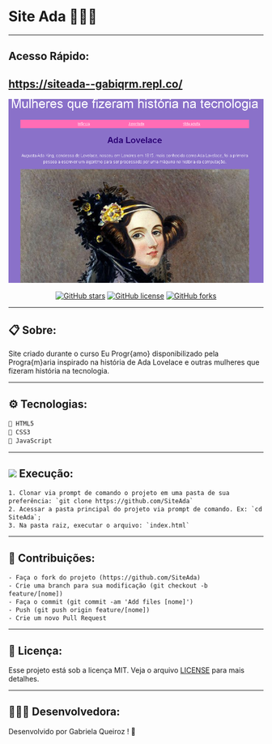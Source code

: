 # Site Ada 👩🏻‍💻 
---
## Acesso Rápido:
https://siteada--gabiqrm.repl.co/
---
<p align="center">
   <img src="img/logo.png" alt="SiteAda"/>
</p>

<div align="center">

[![GitHub stars](https://img.shields.io/github/stars/gabiqrm/SiteAda)](https://github.com/gabiqrm/SiteAda)<space> <space>[![GitHub license](https://img.shields.io/github/license/gabiqrm/SiteAda)](https://github.com/gabiqrm/SiteAda/blob/master/LICENSE)<space> <space>[![GitHub forks](https://img.shields.io/github/forks/gabiqrm/SiteAda)](https://github.com/gabiqrm/SiteAda/)

</div>

---
## 📋 Sobre:

Site criado durante o curso Eu Progr{amo} disponibilizado pela Progra{m}aria inspirado na história de Ada Lovelace e outras mulheres que fizeram história na tecnologia.

---
## ⚙️ Tecnologias:

```bash
📍 HTML5
📍 CSS3
📍 JavaScript
```

---
## ![](https://img.icons8.com/metro/20/000000/run-command.png) Execução:
```
1. Clonar via prompt de comando o projeto em uma pasta de sua preferência: `git clone https://github.com/SiteAda`
2. Acessar a pasta principal do projeto via prompt de comando. Ex: `cd SiteAda`;
3. Na pasta raiz, executar o arquivo: `index.html`
```

---
## 🔗 Contribuições:
```
- Faça o fork do projeto (https://github.com/SiteAda)
- Crie uma branch para sua modificação (git checkout -b feature/[nome])
- Faça o commit (git commit -am 'Add files [nome]')
- Push (git push origin feature/[nome])
- Crie um novo Pull Request
```
---
## 🔐 Licença:
Esse projeto está sob a licença MIT. Veja o arquivo [LICENSE](LICENSE) para mais detalhes.

---

## 👩🏻‍💻 Desenvolvedora:

Desenvolvido por Gabriela Queiroz ! 💜
